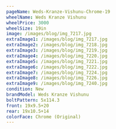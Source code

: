 ```yaml
---
pageName: Weds-Kranze-Vishunu-Chrome-19
wheelName: Weds Kranze Vishunu
wheelPrice: 3000
wheelSize: 19in
image: /images/blog/img_7217.jpg
extraImage1: /images/blog/img_7217.jpg
extraImage2: /images/blog/img_7218.jpg
extraImage3: /images/blog/img_7219.jpg
extraImage4: /images/blog/img_7220.jpg
extraImage5: /images/blog/img_7221.jpg
extraImage6: /images/blog/img_7222.jpg
extraImage7: /images/blog/img_7224.jpg
extraImage8: /images/blog/img_7226.jpg
extraImage9: /images/blog/img_7240.jpg
condition: New
brandModel: Weds Kranze Vishunu
boltPattern: 5x114.3
front: 19x9.5+20
rear: 19x10.5+14
colorFace: Chrome (Original)
---
```

